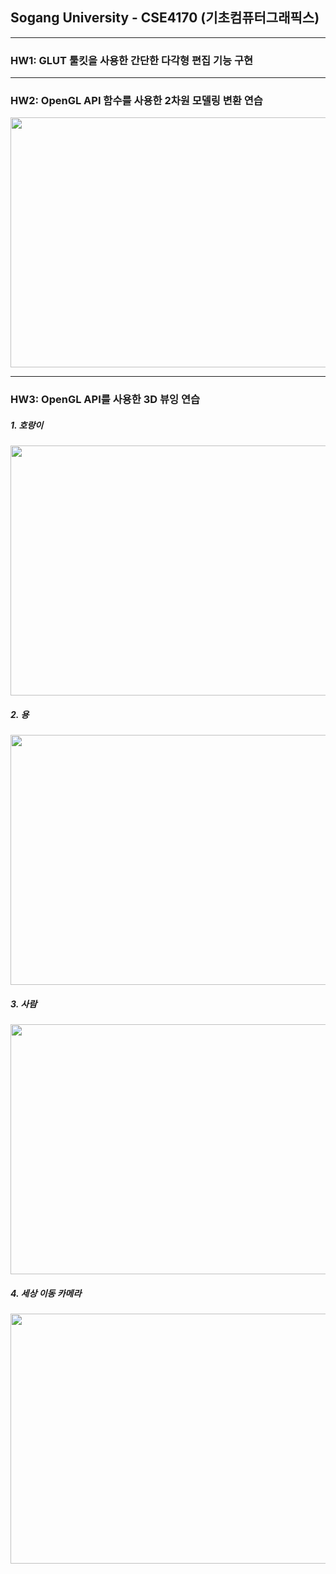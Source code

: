 ## Sogang University - CSE4170 (기초컴퓨터그래픽스)
------------

### HW1: GLUT 툴킷을 사용한 간단한 다각형 편집 기능 구현
------------

### HW2: OpenGL API 함수를 사용한 2차원 모델링 변환 연습
<img src="https://user-images.githubusercontent.com/81675254/165304985-c07e6877-f6aa-480f-b4b0-0cb7353cf35d.gif" width="600" height="400">

------------
### HW3: OpenGL API를 사용한 3D 뷰잉 연습

##### 1. 호랑이
<img src="https://user-images.githubusercontent.com/81675254/169249518-b8fc3c37-00fd-42db-9ff2-a77cb104e777.gif" width="600" height="400">

##### 2. 용
<img src="https://user-images.githubusercontent.com/81675254/169249510-5fea8555-055f-4109-b59f-ccaa2688eecb.gif" width="600" height="400">

##### 3. 사람
<img src="https://user-images.githubusercontent.com/81675254/169249514-0ff076db-6b4c-4e27-b29b-d93024e96e1d.gif" width="600" height="400">

##### 4. 세상 이동 카메라
<img src="https://user-images.githubusercontent.com/81675254/169249488-d3fad35e-3562-4458-846c-4db329e13b44.gif" width="600" height="400">
